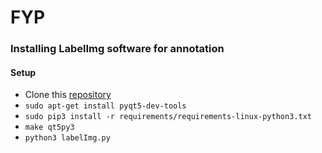 # FYP
### Installing LabelImg software for annotation
#### Setup
* Clone this [repository](https://github.com/tzutalin/labelImg.git) 
* `sudo apt-get install pyqt5-dev-tools`
* `sudo pip3 install -r requirements/requirements-linux-python3.txt`
* `make qt5py3`
* `python3 labelImg.py`
